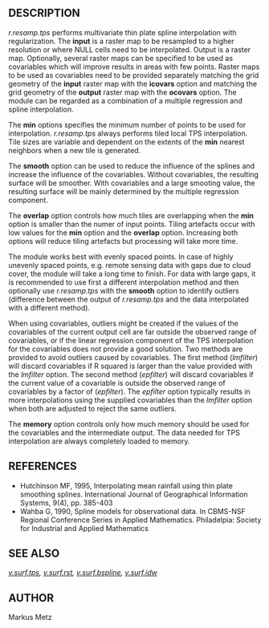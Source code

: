 ## DESCRIPTION

*r.resamp.tps* performs multivariate thin plate spline interpolation
with regularization. The **input** is a raster map to be resampled to a
higher resolution or where NULL cells need to be interpolated. Output is
a raster map. Optionally, several raster maps can be specified to be
used as covariables which will improve results in areas with few points.
Raster maps to be used as covariables need to be provided separately
matching the grid geometry of the **input** raster map with the
**icovars** option and matching the grid geometry of the **output**
raster map with the **ocovars** option. The module can be regarded as a
combination of a multiple regression and spline interpolation.

The **min** options specifies the minimum number of points to be used
for interpolation. *r.resamp.tps* always performs tiled local TPS
interpolation. Tile sizes are variable and dependent on the extents of
the **min** nearest neighbors when a new tile is generated.

The **smooth** option can be used to reduce the influence of the splines
and increase the influence of the covariables. Without covariables, the
resulting surface will be smoother. With covariables and a large
smooting value, the resulting surface will be mainly determined by the
multiple regression component.

The **overlap** option controls how much tiles are overlapping when the
**min** option is smaller than the numer of input points. Tiling
artefacts occur with low values for the **min** option and the
**overlap** option. Increasing both options will reduce tiling artefacts
but processing will take more time.

The module works best with evenly spaced points. In case of highly
unevenly spaced points, e.g. remote sensing data with gaps due to cloud
cover, the module will take a long time to finish. For data with large
gaps, it is recommended to use first a different interpolation method
and then optionally use *r.resamp.tps* with the **smooth** option to
identify outliers (difference between the output of *r.resamp.tps* and
the data interpolated with a different method).

When using covariables, outliers might be created if the values of the
covariables of the current output cell are far outside the observed
range of covariables, or if the linear regression component of the TPS
interpolation for the covariables does not provide a good solution. Two
methods are provided to avoid outliers caused by covariables. The first
method (*lmfilter*) will discard covariables if R squared is larger than
the value provided with the *lmfilter* option. The second method
(*epfilter*) will discard covariables if the current value of a
covariable is outside the observed range of covariables by a factor of
(*epfilter*). The *epfilter* option typically results in more
interpolations using the supplied covariables than the *lmfilter* option
when both are adjusted to reject the same outliers.

The **memory** option controls only how much memory should be used for
the covariables and the intermediate output. The data needed for TPS
interpolation are always completely loaded to memory.

## REFERENCES

- Hutchinson MF, 1995, Interpolating mean rainfall using thin plate
    smoothing splines. International Journal of Geographical Information
    Systems, 9(4), pp. 385-403
- Wahba G, 1990, Spline models for observational data. In CBMS-NSF
    Regional Conference Series in Applied Mathematics. Philadelpia:
    Society for Industrial and Applied Mathematics

## SEE ALSO

*[v.surf.tps](v.surf.tps.md),
[v.surf.rst](https://grass.osgeo.org/grass-stable/manuals/v.surf.rst.html),
[v.surf.bspline](https://grass.osgeo.org/grass-stable/manuals/v.surf.bspline.html),
[v.surf.idw](https://grass.osgeo.org/grass-stable/manuals/v.surf.idw.html)*

## AUTHOR

Markus Metz
